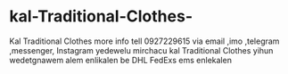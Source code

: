 # kal-Traditional-Clothes-
Kal Traditional Clothes more info tell 0927229615  via email  ,imo ,telegram ,messenger, Instagram yedewelu mirchacu kal Traditional Clothes yihun wedetgnawem alem enlikalen be DHL  FedExs ems enlekalen   
